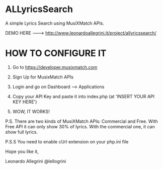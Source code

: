 ALLyricsSearch
============

A simple Lyrics Search using MusiXMatch APIs.

DEMO HERE ---> http://www.leonardoallegrini.it/project/allyricssearch/

HOW TO CONFIGURE IT
====================

1) Go to https://developer.musixmatch.com 

2) Sign Up for MusixMatch APIs

3) Login and go on Dashboard --> Applications

4) Copy your API Key and paste it into index.php (at 'INSERT YOUR API KEY HERE')

5) WOW, IT WORKS!

P.S. There are two kinds of MusiXMatch APIs: Commercial and Free. With Free API it can only show 30% of lyrics. With the commercial one, it can show full lyrics.

P.S.S You need to enable cUrl extension on your php.ini file


Hope you like it,

Leonardo Allegrini
@lellogrini

